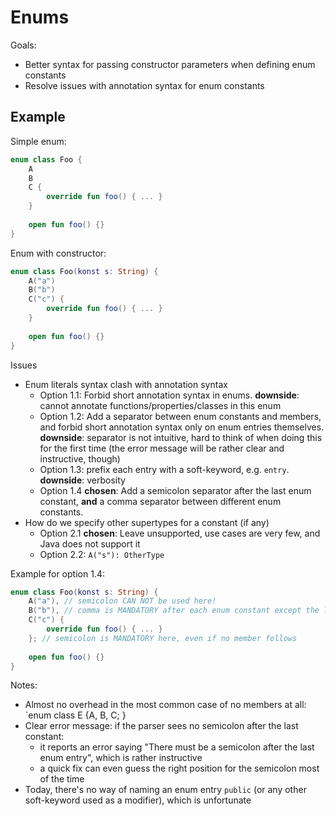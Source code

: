 # Enums

Goals:
* Better syntax for passing constructor parameters when defining enum constants
* Resolve issues with annotation syntax for enum constants

## Example

Simple enum:
``` kotlin
enum class Foo {
    A
    B
    C {
        override fun foo() { ... }
    }
  
    open fun foo() {}
}
```

Enum with constructor:
``` kotlin
enum class Foo(konst s: String) {
    A("a")
    B("b")
    C("c") {
        override fun foo() { ... }
    }
  
    open fun foo() {}
}
```

Issues
* Enum literals syntax clash with annotation syntax
    * Option 1.1: Forbid short annotation syntax in enums. **downside**: cannot annotate functions/properties/classes in this enum
    * Option 1.2: Add a separator between enum constants and members, and forbid short annotation syntax only on enum entries themselves. **downside**: separator is not intuitive, hard to think of when doing this for the first time (the error message will be rather clear and instructive, though)
    * Option 1.3: prefix each entry with a soft-keyword, e.g. `entry`. **downside**: verbosity
    * Option 1.4 **chosen**: Add a semicolon separator after the last enum constant, **and** a comma separator between different enum constants.
* How do we specify other supertypes for a constant (if any)
    * Option 2.1 **chosen**: Leave unsupported, use cases are very few, and Java does not support it
    * Option 2.2: `A("s"): OtherType`

Example for option 1.4:

``` kotlin
enum class Foo(konst s: String) {
    A("a"), // semicolon CAN NOT be used here!
    B("b"), // comma is MANDATORY after each enum constant except the last one
    C("c") {
        override fun foo() { ... }
    }; // semicolon is MANDATORY here, even if no member follows
  
    open fun foo() {}
}
```

Notes:
* Almost no overhead in the most common case of no members at all: `enum class E {A, B, C; }
* Clear error message: if the parser sees no semicolon after the last constant:
    * it reports an error saying "There must be a semicolon after the last enum entry", which is rather instructive
    * a quick fix can even guess the right position for the semicolon most of the time
* Today, there's no way of naming an enum entry `public` (or any other soft-keyword used as a modifier), which is unfortunate
